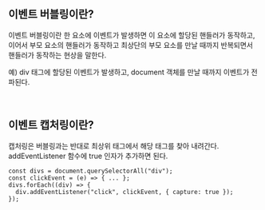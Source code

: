## 이벤트 버블링이란?
이벤트 버블링이란 한 요소에 이벤트가 발생하면 이 요소에 할당된 핸들러가 
동작하고, 이어서 부모 요소의 핸들러가 동작하고 최상단의 부모 요소를 만날
때까지 반복되면서 핸들러가 동작하는 현상을 말한다.

예) div 태그에 할당된 이벤트가 발생하고, document 객체를 만날 때까지 이벤트가 전파된다.
  
<br>  
  
## 이벤트 캡처링이란?
캡처링은 버블링과는 반대로 최상위 태그에서 해당 태그를 찾아 내려간다.
addEventListener 함수에 true 인자가 추가하면 된다.

```
const divs = document.querySelectorAll("div");
const clickEvent = (e) => { ... };
divs.forEach((div) => {
  div.addEventListener("click", clickEvent, { capture: true });
});
```